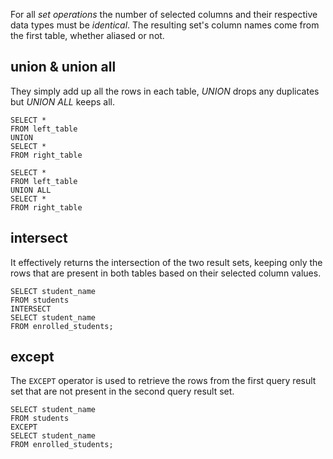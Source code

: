 For all _set operations_ the number of selected columns and their respective data types must be _identical_.
The resulting set's column names come from the first table, whether aliased or not.

## union & union all
They simply add up all the rows in each table, _UNION_ drops any duplicates but _UNION ALL_ keeps all.
```plsql
SELECT * 
FROM left_table
UNION
SELECT *
FROM right_table

SELECT * 
FROM left_table
UNION ALL
SELECT *
FROM right_table
```

## intersect
It effectively returns the intersection of the two result sets, keeping only the rows that are present in both tables based on their selected column values.

```plsql
SELECT student_name 
FROM students 
INTERSECT 
SELECT student_name 
FROM enrolled_students;
```

## except
The `EXCEPT` operator is used to retrieve the rows from the first query result set that are not present in the second query result set.

```plsql
SELECT student_name 
FROM students 
EXCEPT 
SELECT student_name 
FROM enrolled_students;
```